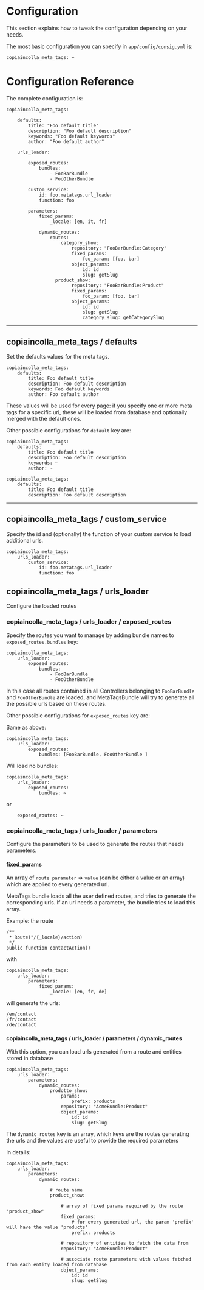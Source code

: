 Configuration
=============

This section explains how to tweak the configuration depending on your needs.

The most basic configuration you can specify in `app/config/consig.yml` is:

    copiaincolla_meta_tags: ~
    
# Configuration Reference

The complete configuration is:

```
copiaincolla_meta_tags:

    defaults:
        title: "Foo default title"
        description: "Foo default description"
        keywords: "Foo default keywords"
        author: "Foo default author"
    
    urls_loader:
    
        exposed_routes:
            bundles:
                - FooBarBundle
                - FooOtherBundle

        custom_service:
            id: foo.metatags.url_loader
            function: foo

        parameters:
            fixed_params:
                _locale: [en, it, fr]
    
            dynamic_routes:
                routes:
                    category_show:
                        repository: "FooBarBundle:Category"
                        fixed_params:
                            foo_param: [foo, bar]
                        object_params:
                            id: id
                            slug: getSlug
                  product_show:
                        repository: "FooBarBundle:Product"
                        fixed_params:
                            foo_param: [foo, bar]
                        object_params:
                            id: id
                            slug: getSlug
                            category_slug: getCategorySlug
```

---

## copiaincolla_meta_tags / defaults

Set the defaults values for the meta tags.

```
copiaincolla_meta_tags:
    defaults:
        title: Foo default title
        description: Foo default description
        keywords: Foo default keywords
        author: Foo default author
```

These values will be used for every page: if you specify one or more meta tags for a specific url, these will be loaded from database and optionally merged with the default ones.

Other possible configurations for `default` key are:

```
copiaincolla_meta_tags:
    defaults:
        title: Foo default title
        description: Foo default description
        keywords: ~
        author: ~
```

```
copiaincolla_meta_tags:
    defaults:
        title: Foo default title
        description: Foo default description
```

---
## copiaincolla_meta_tags / custom_service

Specify the id and (optionally) the function of your custom service to load additional urls.

```
copiaincolla_meta_tags:
    urls_loader:
        custom_service:
            id: foo.metatags.url_loader
            function: foo
```

## copiaincolla_meta_tags / urls_loader

Configure the loaded routes



### copiaincolla_meta_tags / urls_loader / exposed_routes

Specify the routes you want to manage by adding bundle names to `exposed_routes.bundles` key:

```
copiaincolla_meta_tags:
    urls_loader:
        exposed_routes:
            bundles:
                - FooBarBundle
                - FooOtherBundle
```

In this case all routes contained in all Controllers belonging to `FooBarBundle` and `FooOtherBundle` are loaded, and MetaTagsBundle will try to generate all the possible urls based on these routes.

Other possible configurations for `exposed_routes` key are:

Same as above:

```
copiaincolla_meta_tags:
    urls_loader:
        exposed_routes:
            bundles: [FooBarBundle, FooOtherBundle ]
```

Will load no bundles:

```
copiaincolla_meta_tags:
    urls_loader:
        exposed_routes:
            bundles: ~
```

or

```
    exposed_routes: ~
```

### copiaincolla_meta_tags / urls_loader / parameters

Configure the parameters to be used to generate the routes that needs parameters.

#### fixed_params

An array of `route parameter` => `value` (can be either a value or an array) which are applied to every generated url.

MetaTags bundle loads all the user defined routes, and tries to generate the corresponding urls. If an url needs a parameter, the bundle tries to load this array.

Example: the route

```
/**
 * Route("/{_locale}/action)
 */
public function contactAction()
```

with

```
copiaincolla_meta_tags:
    urls_loader:
        parameters:
            fixed_params:
                _locale: [en, fr, de]
```

will generate the urls:

```
/en/contact
/fr/contact
/de/contact
```

#### copiaincolla_meta_tags / urls_loader / parameters / dynamic_routes

With this option, you can load urls generated from a route and entities stored in database

```
copiaincolla_meta_tags:
    urls_loader:
        parameters:
            dynamic_routes:
                prodotto_show:
                    params:
                        prefix: products
                    repository: "AcmeBundle:Product"
                    object_params:
                        id: id
                        slug: getSlug
```

The `dynamic_routes` key is an array, which keys are the routes generating the urls and the values are useful to provide the required parameters

In details:

```
copiaincolla_meta_tags:
    urls_loader:
        parameters:
            dynamic_routes:
            
                # route name
                product_show:
                    
                    # array of fixed params required by the route 'product_show'
                    fixed_params:
                        # for every generated url, the param 'prefix' will have the value 'products'
                        prefix: products
        
                    # repository of entities to fetch the data from
                    repository: "AcmeBundle:Product"
        
                    # associate route parameters with values fetched from each entity loaded from database
                    object_params:
                        id: id
                        slug: getSlug
```